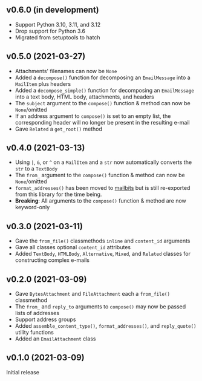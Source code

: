 v0.6.0 (in development)
-----------------------
- Support Python 3.10, 3.11, and 3.12
- Drop support for Python 3.6
- Migrated from setuptools to hatch

v0.5.0 (2021-03-27)
-------------------
- Attachments' filenames can now be `None`
- Added a `decompose()` function for decomposing an `EmailMessage` into a
  `MailItem` plus headers
- Added a `decompose_simple()` function for decomposing an `EmailMessage` into
  a text body, HTML body, attachments, and headers
- The `subject` argument to the `compose()` function & method can now be
  `None`/omitted
- If an address argument to `compose()` is set to an empty list, the
  corresponding header will no longer be present in the resulting e-mail
- Gave `Related` a `get_root()` method

v0.4.0 (2021-03-13)
-------------------
- Using `|`, `&`, or `^` on a `MailItem` and a `str` now automatically converts
  the `str` to a `TextBody`
- The `from_` argument to the `compose()` function & method can now be
  `None`/omitted
- `format_addresses()` has been moved to
  [mailbits](https://github.com/jwodder/mailbits) but is still re-exported from
  this library for the time being.
- **Breaking**: All arguments to the `compose()` function & method are now
  keyword-only

v0.3.0 (2021-03-11)
-------------------
- Gave the `from_file()` classmethods `inline` and `content_id` arguments
- Gave all classes optional `content_id` attributes
- Added `TextBody`, `HTMLBody`, `Alternative`, `Mixed`, and `Related` classes
  for constructing complex e-mails

v0.2.0 (2021-03-09)
-------------------
- Gave `BytesAttachment` and `FileAttachment` each a `from_file()` classmethod
- The `from_` and `reply_to` arguments to `compose()` may now be passed lists
  of addresses
- Support address groups
- Added `assemble_content_type()`, `format_addresses()`, and `reply_quote()`
  utility functions
- Added an `EmailAttachment` class

v0.1.0 (2021-03-09)
-------------------
Initial release
